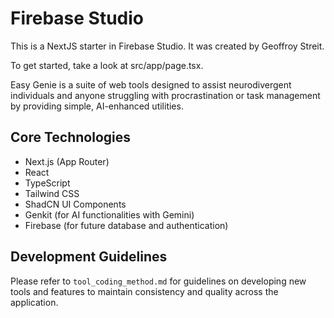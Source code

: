 
# Firebase Studio

This is a NextJS starter in Firebase Studio. It was created by Geoffroy Streit.

To get started, take a look at src/app/page.tsx.

Easy Genie is a suite of web tools designed to assist neurodivergent individuals and anyone struggling with procrastination or task management by providing simple, AI-enhanced utilities.

## Core Technologies

- Next.js (App Router)
- React
- TypeScript
- Tailwind CSS
- ShadCN UI Components
- Genkit (for AI functionalities with Gemini)
- Firebase (for future database and authentication)

## Development Guidelines

Please refer to `tool_coding_method.md` for guidelines on developing new tools and features to maintain consistency and quality across the application.

